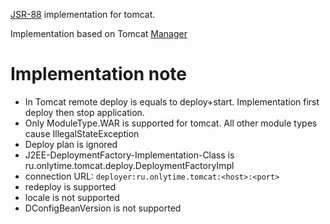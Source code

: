 [JSR-88](http://jcp.org/en/jsr/detail?id=88) implementation for tomcat. 

Implementation based on Tomcat [Manager](http://tomcat.apache.org/tomcat-5.5-doc/manager-howto.html)

Implementation note
===================

 * In Tomcat remote deploy is equals to deploy+start. Implementation first deploy then stop application.
 * Only ModuleType.WAR is supported for tomcat. All other module types cause IllegalStateException
 * Deploy plan is ignored
 * J2EE-DeploymentFactory-Implementation-Class is ru.onlytime.tomcat.deploy.DeploymentFactoryImpl
 * connection URL: ```deployer:ru.onlytime.tomcat:<host>:<port>```
 * redeploy is supported
 * locale is not supported
 * DConfigBeanVersion is not supported 
 
